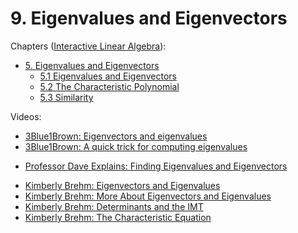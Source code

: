 # 9. Eigenvalues and Eigenvectors

Chapters ([Interactive Linear Algebra](https://textbooks.math.gatech.edu/ila/)):
- [5. Eigenvalues and Eigenvectors](https://textbooks.math.gatech.edu/ila/chap-determinant.html)
    - [5.1 Eigenvalues and Eigenvectors](https://textbooks.math.gatech.edu/ila/eigenvectors.html)
    - [5.2 The Characteristic Polynomial](https://textbooks.math.gatech.edu/ila/characteristic-polynomial.html)
    - [5.3 Similarity](https://textbooks.math.gatech.edu/ila/similarity.html)

Videos:
- [3Blue1Brown: Eigenvectors and eigenvalues](https://www.youtube.com/watch?v=PFDu9oVAE-g&list=PLZHQObOWTQDPD3MizzM2xVFitgF8hE_ab)
- [3Blue1Brown: A quick trick for computing eigenvalues](https://www.youtube.com/watch?v=e50Bj7jn9IQ&list=PLZHQObOWTQDPD3MizzM2xVFitgF8hE_ab)
<!---->
- [Professor Dave Explains: Finding Eigenvalues and Eigenvectors](https://www.youtube.com/watch?v=TQvxWaQnrqI&list=PLybg94GvOJ9En46TNCXL2n6SiqRc_iMB8)
<!---->
- [Kimberly Brehm: Eigenvectors and Eigenvalues](https://www.youtube.com/watch?v=yh5ABTeNUpE&list=PLl-gb0E4MII03hiCrZa7YqxUMEeEPmZqK)
- [Kimberly Brehm: More About Eigenvectors and Eigenvalues](https://www.youtube.com/watch?v=g4pC_MQagg8&list=PLl-gb0E4MII03hiCrZa7YqxUMEeEPmZqK)
- [Kimberly Brehm: Determinants and the IMT](https://www.youtube.com/watch?v=XMWBC5_rFpI&list=PLl-gb0E4MII03hiCrZa7YqxUMEeEPmZqK)
- [Kimberly Brehm: The Characteristic Equation](https://www.youtube.com/watch?v=a7KAdb2zqvg&list=PLl-gb0E4MII03hiCrZa7YqxUMEeEPmZqK)